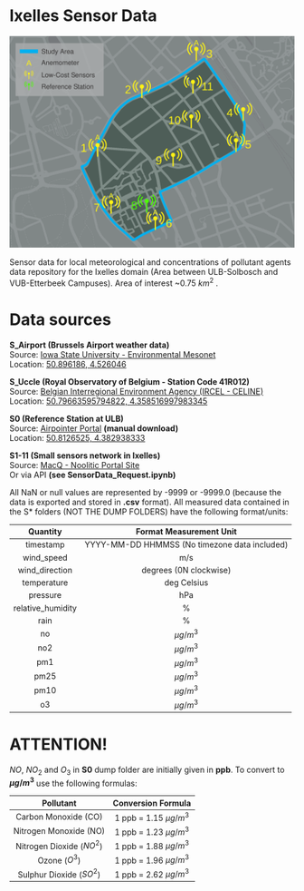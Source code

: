 # Ixelles Sensor Data

![Ixelles study case map](./study_case_map.svg)


Sensor data for local meteorological and concentrations of pollutant agents data repository for the Ixelles domain (Area between ULB-Solbosch and VUB-Etterbeek Campuses). Area of interest ~0.75 $km^{2}$ .

# Data sources
**S_Airport (Brussels Airport weather data)**\
Source: [Iowa State University - Environmental Mesonet](https://mesonet.agron.iastate.edu/request/download.phtml?network=BE__ASOS)\
Location: [50.896186, 4.526046](https://maps.google.com/?q=%3C50.896186%3E,%3C4.526046%3E)




**S_Uccle (Royal Observatory of Belgium - Station Code 41R012)**\
Source: [Belgian Interregional Environment Agency (IRCEL - CELINE)](https://geo.irceline.be/sos/static/client/jsClient/?&locale=en)\
Location: [50.79663595794822, 4.358516997983345](https://maps.google.com/?q=%3C50.79663595794822%3E,%3C4.358516997983345%3E)




**S0 (Reference Station at ULB)**\
Source: [Airpointer Portal](https://airpointer-2018-00637.recordum.net/) **(manual download)**\
Location: [50.8126525, 4.382938333](https://maps.google.com/?q=%3C50.8126525%3E,%3C4.382938333%3E)




**S1-11 (Small sensors network in Ixelles)**\
Source: [MacQ - Noolitic Portal Site](https://qsenseair.macq.eu/login?redirect=/macqqsense2/70b3d5e5fffe11bc)\
Or via API **(see SensorData_Request.ipynb)**




All NaN or null values are represented by -9999 or -9999.0 (because the data is exported and stored in **.csv** format). All measured data contained in the S* folders (NOT THE DUMP FOLDERS) have the following format/units:

|      **Quantity**      |           **Format Measurement Unit**           |
|:----------------------:|:-----------------------------------------------:|
| timestamp | YYYY-MM-DD HHMMSS (No timezone data included) |
| wind_speed | m/s |
| wind_direction | degrees (0N clockwise) |
| temperature | deg Celsius |
| pressure | hPa |
| relative_humidity | % |
| rain | % |
| no | $µg/m^{3}$ |
| no2 | $µg/m^{3}$ |
| pm1 | $µg/m^{3}$ |
| pm25 | $µg/m^{3}$ |
| pm10 | $µg/m^{3}$ |
| o3 | $µg/m^{3}$ |

# ATTENTION!

$NO$, $NO_{2}$ and $O_{3}$ in **S0** dump folder are initially given in **ppb**. To convert to **$µg/m^{3}$** use the following formulas:

|        **Pollutant**        |   **Conversion Formula**  |
|:---------------------------:|:-------------------------:|
| Carbon Monoxide (CO) | 1  ppb  = 1.15 $µg/m^{3}$  |
| Nitrogen Monoxide (NO) | 1  ppb  = 1.23 $µg/m^{3}$  |
| Nitrogen Dioxide ($NO^{2}$) | 1  ppb  = 1.88 $µg/m^{3}$  |
| Ozone ($O^{3}$) | 1  ppb  = 1.96 $µg/m^{3}$  |
| Sulphur Dioxide ($SO^{2}$) | 1  ppb  = 2.62 $µg/m^{3}$  |
